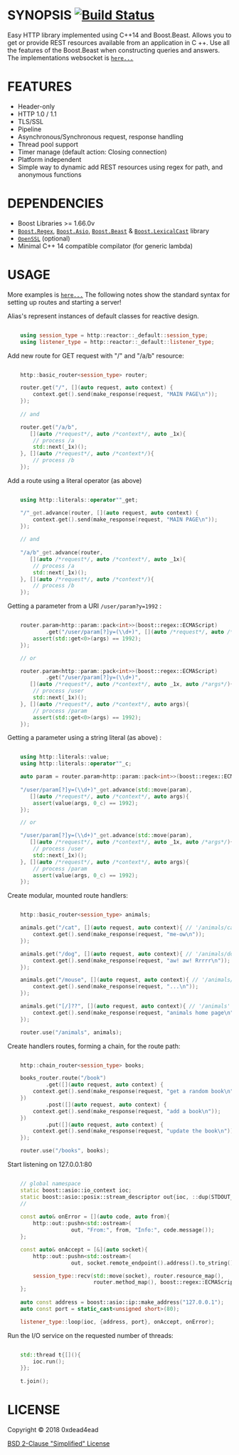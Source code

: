 # SYNOPSIS [![Build Status](https://travis-ci.org/0xdead4ead/BeastHttp.svg?branch=master)](https://travis-ci.org/0xdead4ead/BeastHttp)

Easy HTTP library implemented using C++14 and Boost.Beast. Allows you to get or provide REST resources available from an application in C ++. Use all the features of the Boost.Beast when constructing queries and answers. The implementations websocket is [`here...`](https://github.com/0xdead4ead/BeastWebsocket)

# FEATURES

* Header-only
* HTTP 1.0 / 1.1
* TLS/SSL
* Pipeline
* Asynchronous/Synchronous request, response handling
* Thread pool support
* Timer manage (default action: Closing connection)
* Platform independent
* Simple way to dynamic add REST resources using regex for path, and anonymous functions

# DEPENDENCIES

* Boost Libraries >= 1.66.0v
* [`Boost.Regex`](https://github.com/boostorg/regex), [`Boost.Asio`](https://github.com/boostorg/asio), [`Boost.Beast`](https://github.com/boostorg/beast/tree/develop) & [`Boost.LexicalCast`](https://github.com/boostorg/lexical_cast) library
* [`OpenSSL`](https://github.com/openssl/openssl) (optional)
* Minimal C++ 14 compatible compilator (for generic lambda)

# USAGE

More examples is [`here...`](https://github.com/0xdead4ead/BeastHttp/tree/dev/examples)
The following notes show the standard syntax for setting up routes and starting a server!

Alias's represent instances of default classes for reactive design.

```cpp

    using session_type = http::reactor::_default::session_type;
    using listener_type = http::reactor::_default::listener_type;

```

Add new route for GET request with "/" and "/a/b" resource: 

```cpp

    http::basic_router<session_type> router;

    router.get("/", [](auto request, auto context) {
        context.get().send(make_response(request, "MAIN PAGE\n"));
    });
    
    // and

    router.get("/a/b",
       [](auto /*request*/, auto /*context*/, auto _1x){
        // process /a
        std::next(_1x)();
    }, [](auto /*request*/, auto /*context*/){
        // process /b
    });

```

Add a route using a literal operator (as above)

```cpp

    using http::literals::operator""_get;

    "/"_get.advance(router, [](auto request, auto context) {
        context.get().send(make_response(request, "MAIN PAGE\n"));
    });
    
    // and
    
    "/a/b"_get.advance(router, 
       [](auto /*request*/, auto /*context*/, auto _1x){
        // process /a
        std::next(_1x)();
    }, [](auto /*request*/, auto /*context*/){
        // process /b
    });

```

Getting a parameter from a URI `/user/param?y=1992` :

```cpp

    router.param<http::param::pack<int>>(boost::regex::ECMAScript)
            .get("/user/param[?]y=(\\d+)", [](auto /*request*/, auto /*context*/, auto args){
        assert(std::get<0>(args) == 1992);
    });

    // or

    router.param<http::param::pack<int>>(boost::regex::ECMAScript)
            .get("/user/param[?]y=(\\d+)",
       [](auto /*request*/, auto /*context*/, auto _1x, auto /*args*/){
        // process /user
        std::next(_1x)();
    }, [](auto /*request*/, auto /*context*/, auto args){
        // process /param
        assert(std::get<0>(args) == 1992);
    });

```

Getting a parameter using a string literal (as above) :

```cpp

    using http::literals::value;
    using http::literals::operator""_c;

    auto param = router.param<http::param::pack<int>>(boost::regex::ECMAScript);
    
    "/user/param[?]y=(\\d+)"_get.advance(std::move(param), 
       [](auto /*request*/, auto /*context*/, auto args){
        assert(value(args, 0_c) == 1992);
    });

    // or

    "/user/param[?]y=(\\d+)"_get.advance(std::move(param), 
       [](auto /*request*/, auto /*context*/, auto _1x, auto /*args*/){
        // process /user
        std::next(_1x)();
    }, [](auto /*request*/, auto /*context*/, auto args){
        // process /param
        assert(value(args, 0_c) == 1992);
    });

```

Create modular, mounted route handlers:

```cpp

    http::basic_router<session_type> animals;

    animals.get("/cat", [](auto request, auto context){ // '/animals/cat'
        context.get().send(make_response(request, "me-ow\n"));
    });

    animals.get("/dog", [](auto request, auto context){ // '/animals/dog'
        context.get().send(make_response(request, "aw! aw! Rrrrr\n"));
    });

    animals.get("/mouse", [](auto request, auto context){ // '/animals/mouse'
        context.get().send(make_response(request, "...\n"));
    });

    animals.get("[/]??", [](auto request, auto context){ // '/animals' or '/animals/'
        context.get().send(make_response(request, "animals home page\n"));
    });

    router.use("/animals", animals);

```

Create handlers routes, forming a chain, for the route path:

```cpp

    http::chain_router<session_type> books;

    books_router.route("/book")
            .get([](auto request, auto context) {
        context.get().send(make_response(request, "get a random book\n"));
    })
            .post([](auto request, auto context) {
        context.get().send(make_response(request, "add a book\n"));
    })
            .put([](auto request, auto context) {
        context.get().send(make_response(request, "update the book\n"));
    });

    router.use("/books", books);

```

Start listening on 127.0.0.1:80

```cpp

    // global namespace
    static boost::asio::io_context ioc;
    static boost::asio::posix::stream_descriptor out{ioc, ::dup(STDOUT_FILENO)};
    //
    
    const auto& onError = [](auto code, auto from){
        http::out::pushn<std::ostream>(
                    out, "From:", from, "Info:", code.message());
    };

    const auto& onAccept = [&](auto socket){
        http::out::pushn<std::ostream>(
                    out, socket.remote_endpoint().address().to_string(), "connected!");

        session_type::recv(std::move(socket), router.resource_map(),
                           router.method_map(), boost::regex::ECMAScript, onError);
    };
    
    auto const address = boost::asio::ip::make_address("127.0.0.1");
    auto const port = static_cast<unsigned short>(80);

    listener_type::loop(ioc, {address, port}, onAccept, onError);

```

Run the I/O service on the requested number of threads:

```cpp

    std::thread t{[](){
        ioc.run();
    }};
    
    t.join();

```

# LICENSE

Copyright © 2018 0xdead4ead

[BSD 2-Clause "Simplified" License](https://github.com/0xdead4ead/beast_http_server/blob/dev/LICENSE)
